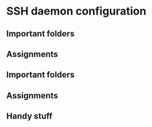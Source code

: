 # SSH daemon configuration

## Important folders

## Assignments

## Important folders

## Assignments

## Handy stuff
